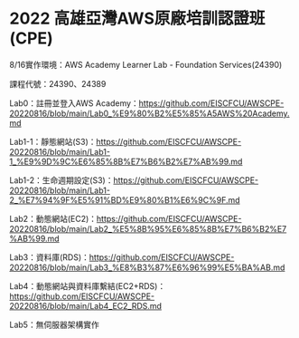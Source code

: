 # 2022 高雄亞灣AWS原廠培訓認證班(CPE)

8/16實作環境：AWS Academy Learner Lab - Foundation Services(24390)

課程代號：24390、24389

Lab0：註冊並登入AWS Academy：https://github.com/EISCFCU/AWSCPE-20220816/blob/main/Lab0_%E9%80%B2%E5%85%A5AWS%20Academy.md

Lab1-1：靜態網站(S3)：https://github.com/EISCFCU/AWSCPE-20220816/blob/main/Lab1-1_%E9%9D%9C%E6%85%8B%E7%B6%B2%E7%AB%99.md

Lab1-2：生命週期設定(S3)：https://github.com/EISCFCU/AWSCPE-20220816/blob/main/Lab1-2_%E7%94%9F%E5%91%BD%E9%80%B1%E6%9C%9F.md

Lab2：動態網站(EC2)：https://github.com/EISCFCU/AWSCPE-20220816/blob/main/Lab2_%E5%8B%95%E6%85%8B%E7%B6%B2%E7%AB%99.md

Lab3：資料庫(RDS)：https://github.com/EISCFCU/AWSCPE-20220816/blob/main/Lab3_%E8%B3%87%E6%96%99%E5%BA%AB.md

Lab4：動態網站與資料庫繫結(EC2+RDS)：https://github.com/EISCFCU/AWSCPE-20220816/blob/main/Lab4_EC2_RDS.md

Lab5：無伺服器架構實作

